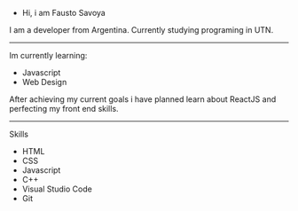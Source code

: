 - Hi, i am Fausto Savoya

I am a developer from Argentina. Currently studying programing in UTN.

----

Im currently learning:
- Javascript
- Web Design




After achieving my current goals i have planned learn about ReactJS and perfecting my front end skills.

------
 Skills
 - HTML
 - CSS
 - Javascript
 - C++
 - Visual Studio Code
 - Git


<!---
FaustoSav/FaustoSav is a ✨ special ✨ repository because its `README.md` (this file) appears on your GitHub profile.
You can click the Preview link to take a look at your changes.
--->

